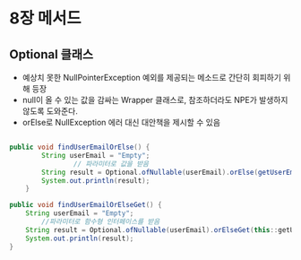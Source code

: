 # 8장 메서드
## Optional 클래스

- 예상치 못한 NullPointerException 예외를 제공되는 메소드로 간단히 회피하기 위해 등장
- null이 올 수 있는 값을 감싸는 Wrapper 클래스로, 참조하더라도 NPE가 발생하지 않도록 도와준다.
- orElse로 NullException 에러 대신 대안책을 제시할 수 있음

```java

public void findUserEmailOrElse() {
        String userEmail = "Empty";
				// 파라미터로 값을 받음
        String result = Optional.ofNullable(userEmail).orElse(getUserEmail());
        System.out.println(result);
    }

public void findUserEmailOrElseGet() {
    String userEmail = "Empty";
		//파라미터로 함수형 인터페이스를 받음
    String result = Optional.ofNullable(userEmail).orElseGet(this::getUserEmail);
    System.out.println(result);
}
```